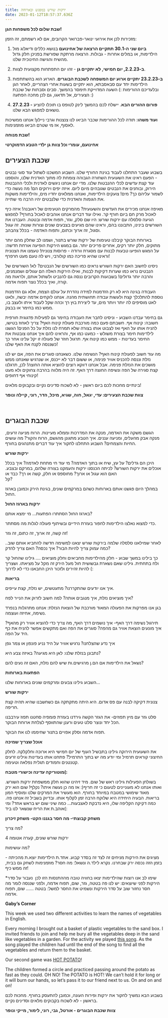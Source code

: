 ```yaml
---
title: ירקות שורש במפגש ובארוחה
date: 2023-01-12T18:57:37.636Z
---
```

**שבת שלום לכל משפחות הגן!**

מזכירות לכן את אירועי ינואר-פברואר הקרובים, אם לא רשמתם, זה הזמן:

1. **ביום שני ה-30.1 תתקיים הרצאה של אחינועם** בנושא כללים ודיאלוג מול הילדימות, או במלים אחרות - גבולות. הרצאה מרתקת שפורשת בפניכן חלק גדול מהשיח והגישה החינוכית שלנו.

2. **ב-2.2.23, יום חמישי, לא יתקיים גן** - זהו יום התפתחות מקצועית לצוות.

3. **ב-23.2.23 יתקיים ארוע יום המשפחה לשכבת הבוגרים**. הארוע הוא בהשתתפות הילדימות יחד עם סבאסבתא, הוא יתקיים בשעות אחרי הצהריים, לאחר הגן ובלעדיכם ההורימות :) השעה המדוייקת תימסר בהמשך. סבים וסבתות של שכבת הצעירים, אל תדאגו, גם לכן מחכה הפתעה :)

4. **27.2.23 -** **פורום ההורים הבא**. יישלח לכם בהמשך לינק לטופס בו תוכלו להציע נושאים למפגש הבא שלנו.

**ועוד משהו**: תודה לכל ההורימות שכבר הביאו לנו צנצנות וגרבי ניילון! אנחנו ממשיכות לאסוף, אז מי שטרם הביאו מוזמנימות. 

**שבת מנוחה!**

**אחינועם, עומרי וכל צוות גן ילדי הטבע הדמוקרטי**



## **שכבת הצעירים**

בשבוע שעבר התחלנו לעבוד בגינת החורף שלנו. השבוע המשכנו לשתול עוד סוגי נבטים - הפעם ראינו את השעועית השחורה הגבוהה צומחת לה מתוך האדנית שלנו, והוספנו עוד קצת עדשים לכלי ההנבטות שלנו. מדי יום אנחנו ניגשים לאדנית ולכלי ההנבטות הירוק, ובוחנים את הנבטים שגובהים מיום ליום. איזה יפים וירוקים הם! מה נעשה כדי לשמור עליהם כך? מים! צועקים הילדימות, ואנחנו ממלאים יחדיו מים, והילדימות משקות את הגומות והאדנית כדי שלנבטים יהיו הרבה מי שתייה.

מאיפה אנחנו מכירים את העדשים והשעועית? מהמרקים הטעימים של ראובנה! איזה כיף לאכול מרק חם ביום חורף קר. ואילו עוד דברים אנחנו אוהבים לאכול בחורף? למפגש הגיעה סלסלה עם ירקות שורש: היו שם סלק, וגזר, תפוח אדמה ובטטה. העברנו את השורשים בינינו, התבוננו בהם, וראינו שהם מגיעים בצבעים שונים וצורות שונות. זה עגול וסגול, זה ארוך וכתום, ותפוח האדמה - בכלל צהבהב.

בארוחת הבוקר קיבלנו טעימות של ירקות שורש בתנור, ושמנו לב שחלק מהם יותר מתוקים, חלק יותר רקים, אחרים פריכים יותר. גם במגש הירקות הופיעה אורחת חדשה: על המגש הופיעו טבעות לבנות עם מסגרת וורודה - פרוסות צנונית! טעמנו את הצנונית וראינו שהיא פריכה כמו קולורבי, ויש לה טעם מעט חרפרף!

ניסינו לחשוב האם ירקות השורש נראים כמו השורשים של הנבטים? לא! השורשים של הנבטים נראו כמו שערות דקיקות לבנות, ואילו הירקות האלה הם עגולים ושמנמנים, והרבה יותר גדולים! בשבועות הקרובים ננסה גם להנביט ולשתול אותם, ולראות מה קורה, ואיך בכלל נוצר תפוח אדמה.

העבודה בגינה היא לא רק הזדמנות למידה נהדרת על עולם הצמח, אלא גם הזדמנות נוספת להתלכלך קצת ולעשות עבודה תחושתית מהנה. אנחנו לוקחים אדמה יבשה, ולאט לאט מוסיפים לה יותר ויותר מים, עד ליצירת בוץ רך וכהה שקל לעבוד איתו ולעצב בו, ממש כמו בחימר או בבצק.

גם בחימר עבדנו השבוע - וניסינו לחבר את העבודה בחימר גם לפעילות פדגוגית חורפית חשובה: קינוח אף. חשבתם פעם כמה מורכבת פעולת קינוח האף? צריך לאחוז בטישו, להניח אותו על האף ואז לצבוט אותו בצורה שלא תמרח לנו נזלת על כל הפנים! הגשנו לילדימות חימר בצורת משולש - כמעט כמו אף, והראינו להם איך אנחנו צובטות את החימר בעדינות - ממש כמו קינוח אף. תרגול חוזר של פעולה זו יקל עלינו אחר כך כשננסה לקנח את האף שלנו!

מה עוד חשוב לפעולת קינוח האף? הנשימה שלנו. כשאנחנו סוגרים את הפה, אם יש לנו נזלת וננסה להכניס אוויר פנימה, או ששום דבר לא ייכנס, או שנרגיש שאנחנו ממש מושכים את הנזלת פנימה. אבל אנחנו דווקא רוצים להוציא אותה החוצה! לכן, תרגלנו קצת סגירה של הפה ונשיפה החוצה דרך האף. זה היה מלווה בהרבה צחוקים ולא מעט קינוחי אף דחופים!

בינתיים מחכות לכם ביום ראשון - לא לשכוח סדינים נקיים ובקבוקים מלאים!

**צוות שכבת הצעירים: עדי, יגאל, חוה, שגיא, מיכל, הדר, רוני, קיילה ונופר**

 

## **שכבת הבוגרים**

הגשם משקה את האדמה, מנקה את המדרכות וממלא מעיינות. הרוח מניעה זרעים, מנקה אבק מהעלים, ומניעה עננים. איך הטבע מתגונן מהגשם, הרוח והקור? מה עושים החיות והצמחים? השבוע התחלנו לחקור איך עוד דברים מתנהגים בחורף.

**ירקות שורש**

היכן הם גדלים? על עץ, שיח או בתוך האדמה? מי עוד חי מתחת לאדמה? איך בכלל אוכלים את ירקות השורש? לכיתה הכנסנו ירקות והעמקנו בצורה שלהם, במרקם ובצבע. האם הוא עגול או ארוך? מחוספס או חלק, קשה או רך? כבד או קל?                                                             

במהלך היום פגשנו אותם בארוחות כשהם במרקמים שונים, בגינת הירק וכמובן בארגז החול.

**ירקות בארגז החול**

בארגז החול הסתתרו הפתעות… מי ימצא אותם?

כדי למצוא נאלצו הילדימות לחפור בעזרת הידיים ובשיתוף פעולה לגלות מה מסתתר.

זה קשה, זה ארוך, זה כתום, זה גזר!

לאחר שמילאנו סלסלה שלמה בירקות שורש יצאנו למשימה חדשה להחביא אותם שוב.. כמה עמוק צריך להיות הבור? איך נכסה? האם צריך להדק?

כך בילינו במשך שבוע - חלק מהילדימות מחביאים וחלק מוציאים …. גילינו שהחול קר ולח בתחתית. גילינו שאם נשארת גבשושית חול מעל הירק זה מקל על מציאתו. ושצריך להיות זהירים ולזכור היכן החבאנו כדי לא לדרוך (:

**בריאות**

איך אנו יודעים שהתקררנו? מתעטשים, יש נזלת, קצת עייפים. 

איך מוציאים נזלת, איך מנגבים אותה? למה חשוב לזרוק את הנייר לפח?

בגן אנו מפרקות את הפעולה המאוד מורכבת של הוצאת הנזלת: אנחנו מתרגלות בנפרד נשימה, אחיזה ועוצמה.

תירגול נשימה דרך האף- איך נושמים דרך האף, מה צריך כדי להוציא אוויר רק מהאף? איך מונעים הוצאת אוויר גם מהפה? סוגרים את הפה ואם מתקשים אפשר להניח את כף היד על הפה.

איך נדע שהצלחנו? נרגיש אוויר על היד נניע פונפון או צמר גפן 

נתבונן בנזלת שלנו: לאן היא מגיעה? באיזה צבע היא?

נשאל את הילדימות אם הם.ן מרגישים.ות שיש להם נזלת, האם זה נעים להם?

**הפתעות בארוחות**

השבוע גילינו צבעים ומרקמים שונים בארוחות שלנו…

**ירקות שורש**

צנונית דקיקה לבנה עם פס אדום. היא היתה מתקתקה גם כשחשבנו שהיא תהיה קצת חריפה.

סלט גזר עם מיץ תפוזים- את הגזר הקשה גירדנו בעזרת פומפיה סחטנו תפוז עירבבנו הכל יחד ונוצר סלט טעים ורענן שהתווסף לצלחת ארוחת הבוקר.

תפוח אדמה וסלק אפויים בתנור שחיממו לנו את הבוקר.

**אוכל שצריך שמיכה**

את השעועית הירוקה גילינו בתבשיל העוף של יום חמישי היא ארוכה וחלקלקה. לחלק החיצוני קוראים תרמיל ומי יודע מה יש בתוך התרמיל? פתחנו אותו בעדינות וגילינו זרעים קטנטנים וחמודים תגלית נפלאה וטעימה.

**מוטוריקה עדינה וכישורי מטבח(:**

בשולחן הפעילות גילינו ראש של שום. מיד זיהינו שהוא חלק ממשפחת ירקות השורש. ואותו אנחנו לא מעוניינים לטעום כי זה חריף(: אז מה כן נעשה איתו? נקלף! שום הוא ירק מאוד שימושי במטבח במיוחד בחורף. הוא מעשיר את המרקים שלנו ומוסיף המון בריאות. הבעיה היחידה היא שלוקח הרבה זמן לקלוף אותו. ובדיוק בשביל זה אנחנו פה. כמה דקיקה הקליפה שלו, היא נדבקת לאצבעות… כמה שיני שום יש בראש אחד? ומי אוהב.ת את הריח שנשאר לנו ביד(:

**משחק קבוצתי- מה חסר בגננו הקט- משחק זיכרון**

מה צריך? 

4 ירקות שורש שונים, קערה אטומה

מה עושימות?

מציגים את הירקות מניחים זה לצד זה בסדר קבוע. אחד.ת הילדימות יוצא.ת מהכיתה - בזמן הזה נכסה ירק שבחרנו. נקרא לילד.ה ונשאל: מה חסר? מוזמנימות לשחק גם בבית, זה ממש כיף!

\*שימו לב אנו רוצות שהילדימות יצאו בחוויה טובה מההתנסות הזו לכן  נעבור על סדר הירקות לפני שיוצאים: יש לנו פה בטטה, גזר, שום, תפוח אדמה, ולפני שננסה לומר מה חסר נחזור שוב על סדר הירקות ונשמיט את החסר למשל: בטטה …… שום, תפוח אדמה.

**Gaby’s Corner**

This week we used two different activities to learn the names of vegetables in English.

Every morning I brought out a basket of plastic vegetables to the sand box. I invited friends to join and help me bury all the vegetables deep in the sand like vegetables in a garden. For the activity we played [this song](https://youtu.be/7uNc9cIn5LU). As the song played the children had until the end of the song to find all the vegetables and return them to the basket. 

Our second game was [HOT POTATO](https://youtu.be/WNFBIt5HxdY)! 

The children formed a circle and practiced passing around the potato as fast as they could. OH NO! The POTATO is HOT! We can’t hold it for long or it will burn our hands, so let’s pass it to our friend next to us. On and on and on!

בשבוע הבא נמשיך לחקור את ירקות ופירות העונה, וכמובן להתעסק בחורף. מחכות לכם בראשון - לא לשכוח בקבוקים מלאים וסדינים נקיים.

**צוות שכבת הבוגרים - אורטל, גבי, רוני, לימור, מייקי ונופר**